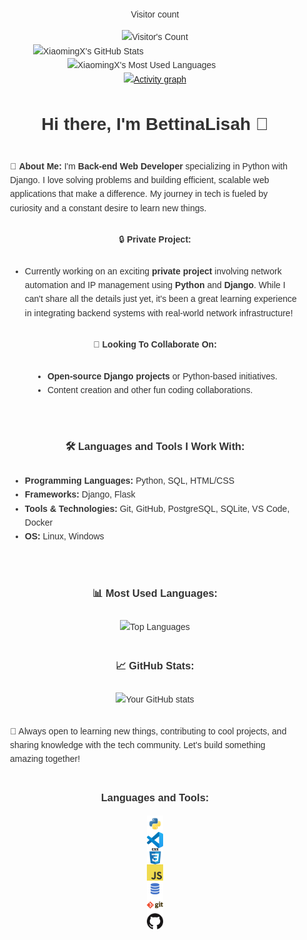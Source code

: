 <div style="display: flex; flex-direction: column; align-items: center; font-family: Arial, sans-serif; max-width: 800px; margin: 0 auto; padding: 20px; line-height: 1.6; color: #333;">
<div align="center"> 
  <p>Visitor count</p>
  <img src="https://profile-counter.glitch.me/XiaomingX/count.svg" alt="Visitor's Count" />
</div>
<div style="display: flex; justify-content: center; align-items: center; flex-direction: column;">
  <img width="390" src="https://github-readme-stats.vercel.app/api?username=Bettinalisah&theme=transparent&count_private=true&show_icons=true&rank_icon=github&locale=en" alt="XiaomingX's GitHub Stats" />
  <img width="280" src="https://github-readme-stats.vercel.app/api/top-langs?username=XiaomingX&theme=transparent&layout=donut&hide=css,php,ClassASP&langs_count=2&border_radius=10&show_icons=true&locale=en" alt="XiaomingX's Most Used Languages" />
</div>
  <a href="https://github.com/ashutosh00710/github-readme-activity-graph">
    <img src="https://github-readme-activity-graph.vercel.app/graph?username=Bettinalisah&theme=xcode&hide_border=true" alt="Activity graph">
</a>


# Hi there, I'm BettinaLisah 👋

🎯 **About Me:**
I'm **Back-end Web Developer** specializing in Python with Django. I love solving problems and building efficient, scalable web applications that make a difference. My journey in tech is fueled by curiosity and a constant desire to learn new things.


  🔒 **Private Project:**
- Currently working on an exciting **private project** involving network automation and IP management using **Python** and **Django**. While I can't share all the details just yet, it's been a great learning experience in integrating backend systems with real-world network infrastructure!


🤝 **Looking To Collaborate On:**
- **Open-source Django projects** or Python-based initiatives.
- Content creation and other fun coding collaborations.

---

### 🛠 **Languages and Tools I Work With:**
- **Programming Languages:** Python, SQL, HTML/CSS
- **Frameworks:** Django, Flask
- **Tools & Technologies:** Git, GitHub, PostgreSQL, SQLite, VS Code, Docker
- **OS:** Linux, Windows

---

### 📊 **Most Used Languages:**

![Top Languages](https://github-readme-stats.vercel.app/api/top-langs/?username=bettinalisah&layout=compact&theme=radical)
### 📈 **GitHub Stats:**

![Your GitHub stats](https://github-readme-stats.vercel.app/api?username=bettinalisah&show_icons=true&theme=radical)

🌟 Always open to learning new things, contributing to cool projects, and sharing knowledge with the tech community. Let's build something amazing together!


### Languages and Tools:
<img align="left" alt="Python" width="26px" src="https://raw.githubusercontent.com/github/explore/80688e429a7d4ef2fca1e82350fe8e3517d3494d/topics/python/python.png" />

<img align="left" alt="Visual Studio Code" width="26px" src="https://raw.githubusercontent.com/github/explore/80688e429a7d4ef2fca1e82350fe8e3517d3494d/topics/visual-studio-code/visual-studio-code.png" />

<img align="left" alt="CSS3" width="26px" src="https://raw.githubusercontent.com/github/explore/80688e429a7d4ef2fca1e82350fe8e3517d3494d/topics/css/css.png" />

<img align="left" alt="JavaScript" width="26px" src="https://raw.githubusercontent.com/github/explore/80688e429a7d4ef2fca1e82350fe8e3517d3494d/topics/javascript/javascript.png" />

<img align="left" alt="SQL" width="26px" src="https://raw.githubusercontent.com/github/explore/80688e429a7d4ef2fca1e82350fe8e3517d3494d/topics/sql/sql.png" />

<img align="left" alt="Git" width="26px" src="https://raw.githubusercontent.com/github/explore/80688e429a7d4ef2fca1e82350fe8e3517d3494d/topics/git/git.png" />

<img align="left" alt="GitHub" width="26px" src="https://raw.githubusercontent.com/github/explore/78df643247d429f6cc873026c0622819ad797942/topics/github/github.png" />
